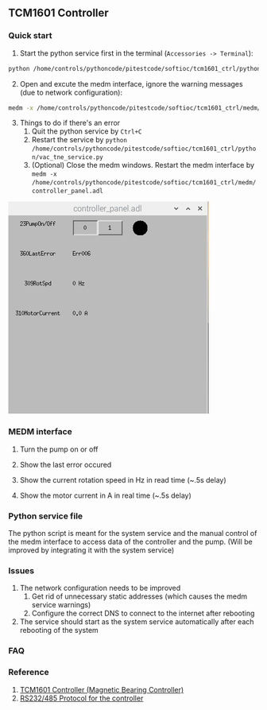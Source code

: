 ## TCM1601 Controller

### Quick start

1. Start the python service first in the terminal (`Accessories -> Terminal`):

```bash
python /home/controls/pythoncode/pitestcode/softioc/tcm1601_ctrl/python/vac_tne_service.py
```

2. Open and excute the medm interface, ignore the warning messages (due to network configuration):

```bash
medm -x /home/controls/pythoncode/pitestcode/softioc/tcm1601_ctrl/medm/controller_panel.adl
```

3. Things to do if there's an error
   1. Quit the python service by `Ctrl+C`
   2. Restart the service by `python /home/controls/pythoncode/pitestcode/softioc/tcm1601_ctrl/python/vac_tne_service.py`
   3. (Optional) Close the medm windows. Restart the medm interface by `medm -x /home/controls/pythoncode/pitestcode/softioc/tcm1601_ctrl/medm/controller_panel.adl`

![Screenshot of medm interface](../../screenshots/2022-05-02-110817_403x427_scrot.png)

### MEDM interface

1. Turn the pump on or off

2. Show the last error occured

3. Show the current rotation speed in Hz in read time (~.5s delay)

4. Show the motor current in A in real time (~.5s delay)

### Python service file

The python script is meant for the system service and the manual control of the medm interface to access data of the controller and the pump. (Will be improved by integrating it with the system service)

### Issues

1. The network configuration needs to be improved
   1. Get rid of unnecessary static addresses (which causes the medm service warnings)
   2. Configure the correct DNS to connect to the internet after rebooting
2. The service should start as the system service automatically after each rebooting of the system

### FAQ

### Reference

1. [TCM1601 Controller (Magnetic Bearing Controller)](https://www.ptb-sales.com/manuals/pfeiffer/tcm1601.pdf)
2. [RS232/485 Protocol for the controller](https://mmrc.caltech.edu/Vacuum/Pfeiffer%20Turbo/Pfeiffer%20Interface%20RS@32.pdf)
